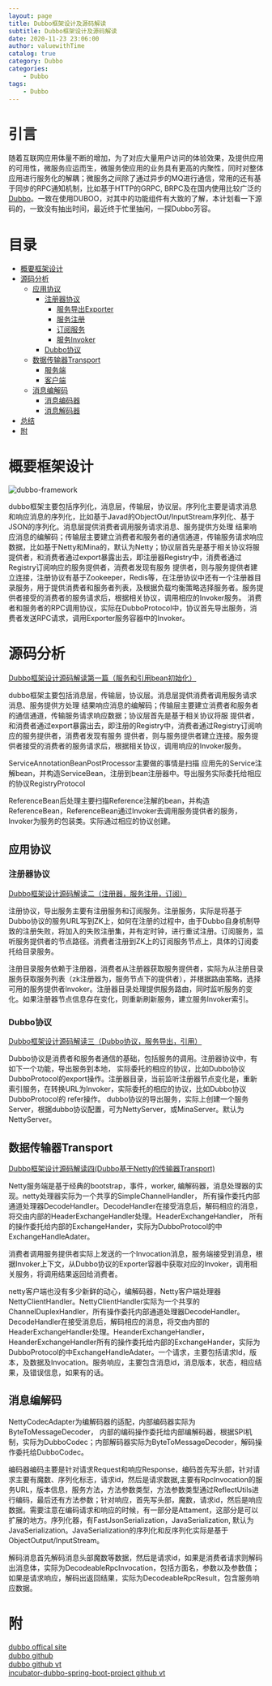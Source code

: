 ```yaml
---
layout: page
title: Dubbo框架设计及源码解读
subtitle: Dubbo框架设计及源码解读
date: 2020-11-23 23:06:00
author: valuewithTime
catalog: true
category: Dubbo
categories:
    - Dubbo
tags:
    - Dubbo
---
```


# 引言
随着互联网应用体量不断的增加，为了对应大量用户访问的体验效果，及提供应用的可用性，微服务应运而生，微服务使应用的业务具有更高的内聚性，同时对整体应用进行服务化的解耦；微服务之间除了通过异步的MQ进行通信，常用的还有基于同步的RPC通知机制，比如基于HTTP的GRPC, BRPC及在国内使用比较广泛的[Dubbo][]。一致在使用DUBOO，对其中的功能组件有大致的了解，本计划看一下源码的，一致没有抽出时间，最近终于忙里抽闲，一探Dubbo芳容。

[Dubbo]: https://github.com/apache/dubbo "Dubbo"



# 目录
* [概要框架设计](#概要框架设计)
* [源码分析](#源码分析)
    * [应用协议](#应用协议)
        * [注册器协议](#注册器协议) 
            * [服务导出Exporter](#服务导出exporter) 
            * [服务注册](#注册器协议) 
            * [订阅服务](#订阅服务)
            * [服务Invoker](#服务invoker) 
        * [Dubbo协议](#dubbo协议) 
    * [数据传输器Transport](#数据传输器transport)
        * [服务端](#服务端) 
        * [客户端](#客户端) 
    * [消息编解码](#消息编解码)
        * [消息编码器](#消息编码器)
        * [消息解码器](#消息解码器)
* [总结](#总结)
* [附](#附)


# 概要框架设计


![dubbo-framework](/image/dubbo/dubbo-framework.png)  


dubbo框架主要包括序列化，消息层，传输层，协议层。序列化主要是请求消息和响应消息的序列化，比如基于Javad的ObjectOut/InputStream序列化、基于JSON的序列化。消息层提供消费者调用服务请求消息、服务提供方处理
结果响应消息的编解码；传输层主要建立消费者和服务者的通信通道，传输服务请求响应数据，比如基于Netty和Mina的，默认为Netty；协议层首先是基于相关协议将服提供者，和消费者通过export暴露出去，即注册器Registry中，消费者通过Registry订阅响应的服务提供者，消费者发现有服务
提供者，则与服务提供者建立连接，注册协议有基于Zookeeper，Redis等，在注册协议中还有一个注册器目录服务，用于提供消费者和服务者列表，及根据负载均衡策略选择服务者。服务提供者接受的消费者的服务请求后，根据相关协议，调用相应的Invoker服务。 消费者和服务者的RPC调用协议，实际在DubboProtocol中，协议首先导出服务，消费者发送RPC请求，调用Exporter服务容器中的Invoker。

# 源码分析

[Dubbo框架设计源码解读第一篇（服务和引用bean初始化）](https://donaldhan.github.io/dubbo/2020/11/17/dubbo-framework-service-reference-bean-init.html)

dubbo框架主要包括消息层，传输层，协议层。消息层提供消费者调用服务请求消息、服务提供方处理
结果响应消息的编解码；传输层主要建立消费者和服务者的通信通道，传输服务请求响应数据；协议层首先是基于相关协议将服
提供者，和消费者通过export暴露出去，即注册的Registry中，消费者通过Registry订阅响应的服务提供者，消费者发现有服务
提供者，则与服务提供者建立连接。服务提供者接受的消费者的服务请求后，根据相关协议，调用响应的Invoker服务。


ServiceAnnotationBeanPostProcessor主要做的事情是扫描 应用先的Service注解bean，并构造ServiceBean，注册到bean注册器中。导出服务实际委托给相应的协议RegistryProtocol


ReferenceBean后处理主要扫描Reference注解的bean，并构造ReferenceBean，ReferenceBean通过Invoker去调用服务提供者的服务，Invoker为服务的包装类。实际通过相应的协议创建。

## 应用协议

### 注册器协议

[Dubbo框架设计源码解读二（注册器，服务注册，订阅）](https://donaldhan.github.io/dubbo/2020/11/19/dubbo-framework-application-registry-protocol.html)


注册协议，导出服务主要有注册服务和订阅服务。注册服务，实际是将基于Dubbo协议的服务URL写到ZK上，如何在注册的过程中，由于Dubbo自身机制导致的注册失败，将加入的失败注册集，并有定时钟，进行重试注册。订阅服务，监听服务提供者的节点路径。消费者注册到ZK上的订阅服务节点上，具体的订阅委托给目录服务。

注册目录服务依赖于注册器，消费者从注册器获取服务提供者，实际为从注册目录服务获取服务列表（zk注册器为，服务节点下的提供者），并根据路由策略，选择可用的服务提供者Invoker。注册器目录处理提供服务路由，同时监听服务的变化。如果注册器节点信息存在变化，则重新刷新服务，建立服务Invoker索引。

### Dubbo协议

[Dubbo框架设计源码解读三（Dubbo协议，服务导出，引用）](https://donaldhan.github.io/dubbo/2020/11/19/dubbo-framework-dubbo-protocol.html)  

Dubbo协议是消费者和服务者通信的基础，包括服务的调用。注册器协议中，有如下一个功能，导出服务到本地， 实际委托的相应的协议，比如Dubbo协议DubboProtocol的export操作。注册器目录，当前监听注册器节点变化是，重新索引服务，在转换URL为Invoker，实际委托的相应的协议，比如Dubbo协议DubboProtocol的 refer操作。 dubbo协议的导出服务，实际上创建一个服务Server，根据dubbo协议配置，可为NettyServer，或MinaServer。默认为NettyServer。

## 数据传输器Transport

[Dubbo框架设计源码解读四(Dubbo基于Netty的传输器Transport)](https://donaldhan.github.io/dubbo/2020/11/23/dubbo-framework-netty-server-client.html)  

Netty服务端是基于经典的bootstrap，事件，worker, 编解码器，消息处理器的实现。netty处理器实际为一个共享的SimpleChannelHandler， 所有操作委托内部通道处理器DecodeHandler。DecodeHandler在接受消息后，解码相应的消息，将交由内部的HeaderExchangeHandler处理。HeaderExchangeHandler， 所有的操作委托给内部的ExchangeHander，实际为DubboProtocol的中ExchangeHandleAdater。

消费者调用服务提供者实际上发送的一个Invocation消息，服务端接受到消息，根据Invoker上下文，从Dubbo协议的Exporter容器中获取对应的Invoker，调用相关服务，将调用结果返回给消费者。

netty客户端也没有多少新鲜的动心，编解码器，Netty客户端处理器NettyClientHandler。NettyClientHandler实际为一个共享的ChannelDuplexHandler，所有操作委托内部通道处理器DecodeHandler。DecodeHandler在接受消息后，解码相应的消息，将交由内部的HeaderExchangeHandler处理。HeanderExchangeHandler，HeanderExchangeHandler所有的操作委托给内部的ExchangeHander，实际为DubboProtocol的中ExchangeHandleAdater。一个请求，主要包括请求Id，版本，及数据及Invocation。服务响应，主要包含消息id，消息版本，状态，相应结果，及错误信息，如果有的话。


## 消息编解码



NettyCodecAdapter为编解码器的适配，内部编码器实际为ByteToMessageDecoder， 内部的编码操作委托给内部编解码器，根据SPI机制，实际为DubboCodec；内部解码器实际为ByteToMessageDecoder，解码操作委托给DubboCodec。


编码器编码主要是针对请求Request和响应Response，编码首先写头部，针对请求主要有魔数、序列化标志，请求id，然后是请求数据,主要有RpcInvocation的服务URL，版本信息，服务方法，方法参数类型，方法参数类型通过ReflectUtils进行编码，最后还有方法参数；针对响应，首先写头部，魔数，请求id，然后是响应数据。需要注意在编码请求和响应的时候，有一部分是Attament，这部分是可以扩展的地方。序列化器，有FastJsonSerialization，JavaSerialization, 默认为JavaSerialization。JavaSerialization的序列化和反序列化实际是基于ObjectOutput/InputStream。


解码消息首先解码消息头部魔数等数据，然后是请求id，如果是消费者请求则解码出消息体，实际为DecodeableRpcInvocation，包括方面名，参数以及参数值；如果是请求响应，解码出返回结果，实际为DecodeableRpcResult，包含服务响应数据。




# 附

[dubbo offical site](https://dubbo.apache.org/zh-cn/index.html)    
[dubbo github](https://github.com/apache/dubbo)   
[dubbo github vt](https://github.com/Donaldhan/incubator-dubbo)  
[incubator-dubbo-spring-boot-project github vt](https://github.com/Donaldhan/incubator-dubbo-spring-boot-project)  
